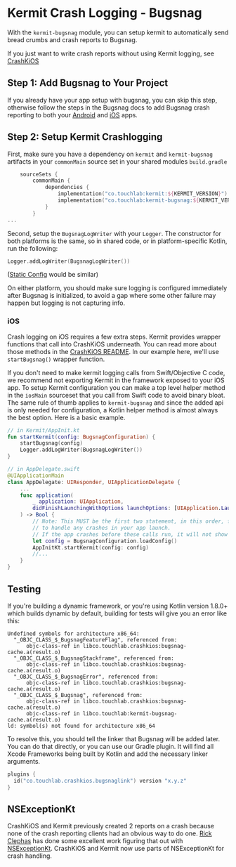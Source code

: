 # Kermit Crash Logging - Bugsnag

With the `kermit-bugsnag` module, you can setup kermit to automatically send bread crumbs and crash reports to Bugsnag.

If you just want to write crash reports without using Kermit logging, see [CrashKiOS](https://github.com/touchlab/CrashKiOS)

## Step 1: Add Bugsnag to Your Project
If you already have your app setup with bugsnag, you can skip this step, otherwise follow the steps in the Bugsnag docs 
to add Bugsnag crash reporting to both your [Android](https://docs.bugsnag.com/platforms/android/) and [iOS](https://docs.bugsnag.com/platforms/ios/) apps.

## Step 2: Setup Kermit Crashlogging 
First, make sure you have a dependency on `kermit` and `kermit-bugsnag` artifacts in your `commonMain` source set in 
your shared modules `build.gradle`
```kotlin
    sourceSets {
        commonMain {
            dependencies {
                implementation("co.touchlab:kermit:${KERMIT_VERSION}")
                implementation("co.touchlab:kermit-bugsnag:${KERMIT_VERSION}")
            }
        }
...
```

Second, setup the `BugsnagLogWriter` with your `Logger`. The constructor for both platforms is the same, so in
shared code, or in platform-specific Kotlin, run the following:

```kotlin
Logger.addLogWriter(BugsnagLogWriter())
```

([Static Config](../Kermit#local-configuration) would be similar)

On either platform, you should make sure logging is configured immediately after Bugsnag is initialized, to avoid
a gap where some other failure may happen but logging is not capturing info.

### iOS

Crash logging on iOS requires a few extra steps. Kermit provides wrapper functions that call into CrashKiOS underneath. You can read more about those methods in the [CrashKiOS README](https://github.com/touchlab/CrashKiOS). In our example here, we'll use `startBugsnag()` wrapper function.

If you don't need to make kermit logging calls from Swift/Objective C code, we recommend not exporting Kermit in the 
framework exposed to your iOS app. To setup Kermit configuration you can make a top level helper method in the `iosMain` 
sourceset that you call from Swift code to avoid binary bloat. The same rule of thumb applies to `kermit-bugsnag` and 
since the added api is only needed for configuration, a Kotlin helper method is almost always the best option. Here is a basic example.

```kotlin
// in Kermit/AppInit.kt
fun startKermit(config: BugsnagConfiguration) {
    startBugsnag(config)
    Logger.addLogWriter(BugsnagLogWriter())  
}
```

```swift
// in AppDelegate.swift
@UIApplicationMain
class AppDelegate: UIResponder, UIApplicationDelegate {
    ...
    func application(
        _ application: UIApplication, 
        didFinishLaunchingWithOptions launchOptions: [UIApplication.LaunchOptionsKey: Any]?
    ) -> Bool {
        // Note: This MUST be the first two statement, in this order, for Kermit and Bugsnag
        // to handle any crashes in your app launch. 
        // If the app crashes before these calls run, it will not show up properly in the dashboard
        let config = BugsnagConfiguration.loadConfig()
        AppInitKt.startKermit(config: config)
        //...
    }
}
```

## Testing

If you're building a dynamic framework, or you're using Kotlin version 1.8.0+ which builds dynamic by default,
building for tests will give you an error like this:
```shell
Undefined symbols for architecture x86_64:
  "_OBJC_CLASS_$_BugsnagFeatureFlag", referenced from:
      objc-class-ref in libco.touchlab.crashkios:bugsnag-cache.a(result.o)
  "_OBJC_CLASS_$_BugsnagStackframe", referenced from:
      objc-class-ref in libco.touchlab.crashkios:bugsnag-cache.a(result.o)
  "_OBJC_CLASS_$_BugsnagError", referenced from:
      objc-class-ref in libco.touchlab.crashkios:bugsnag-cache.a(result.o)
  "_OBJC_CLASS_$_Bugsnag", referenced from:
      objc-class-ref in libco.touchlab.crashkios:bugsnag-cache.a(result.o)
      objc-class-ref in libco.touchlab:kermit-bugsnag-cache.a(result.o)
ld: symbol(s) not found for architecture x86_64
```

To resolve this, you should tell the linker that Bugsnag will be added later. You can do that directly, or you can use our Gradle plugin. It will find all Xcode Frameworks being built by Kotlin and add the necessary linker arguments.

```kotlin
plugins {
  id("co.touchlab.crashkios.bugsnaglink") version "x.y.z"
}
```

## NSExceptionKt

CrashKiOS and Kermit previously created 2 reports on a crash because none of the crash reporting clients had an obvious way to do one. [Rick Clephas](https://github.com/rickclephas) has done some excellent work figuring that out with [NSExceptionKt](https://github.com/rickclephas/NSExceptionKt). CrashKiOS and Kermit now use parts of NSExceptionKt for crash handling.